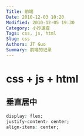 ```yaml
---
Title: 前端
Date: 2010-12-03 10:20
Modified: 2010-12-05 19:30
Category: 小抄速查
Tags: css, js, html
Slug: css
Authors: JT Guo
Summary: 前端的记录
---
```


# css + js + html

## 垂直居中

```css
display: flex;
justify-content: center;
align-items: center;
```
